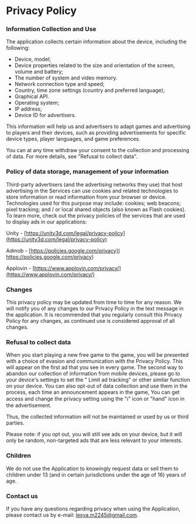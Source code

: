 # Privacy Policy

### Information Collection and Use

The application collects certain information about the device, including the following:

- Device, model;
- Device properties related to the size and orientation of the screen, volume and battery;
- The number of system and video memory.
- Network connection type and speed;
- Country, time zone settings (country and preferred language);
- Graphical API.
- Operating system;
- IP address;
- Device ID for advertisers.

This information will help us and advertisers to adapt games and advertising to players and their devices, such as providing advertisements for specific device types, player languages, and game preferences.

You can at any time withdraw your consent to the collection and processing of data. For more details, see "Refusal to collect data".

### Policy of data storage, management of your information

Third-party advertisers (and the advertising networks they use) that host advertising in the Services can use cookies and related technologies to store information or read information from your browser or device. Technologies used for this purpose may include: cookies; web beacons; pixel tracking; and / or local shared objects (also known as Flash cookies). To learn more, check out the privacy policies of the services that are used to display ads in our applications:

Unity - [https://unity3d.com/legal/privacy-policy](https://unity3d.com/legal/privacy-policy)

Admob - [https://policies.google.com/privacy]( https://policies.google.com/privacy)

Applovin - [https://www.applovin.com/privacy/](https://www.applovin.com/privacy/)

### Changes

This privacy policy may be updated from time to time for any reason. We will notify you of any changes to our Privacy Policy in the text message in the application. It is recommended that you regularly consult this Privacy Policy for any changes, as continued use is considered approval of all changes.

### Refusal to collect data

When you start playing a new free game to the game, you will be presented with a choice of evasion and communication with the Privacy Policy. This will appear on the first ad that you see in every game. The second way to abandon our collection of information from mobile devices, please go to your device's settings to set the " Limit ad tracking" or other similar function on your device. You can also opt-out of data collection and use them in the process, each time an announcement appears in the game, You can get access and change the privacy setting using the "ℹ" icon or "hand" icon in the advertisement.

Thus, the collected information will not be maintained or used by us or third parties.

Please note: if you opt out, you will still see ads on your device, but it will only be random, non-targeted ads that are less relevant to your interests.

### Children

We do not use the Application to knowingly request data or sell them to children under 13 (and in certain jurisdictions under the age of 16) years of age. 


### Contact us

If you have any questions regarding privacy when using the Application, please contact us by e-mail: lesya.m2245@gmail.com.
